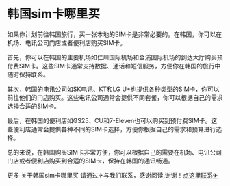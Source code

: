# 韩国sim卡哪里买

如果你计划前往韩国旅行，买一张本地的SIM卡是非常必要的。在韩国，你可以在机场、电讯公司门店或者便利店购买SIM卡。

首先，你可以在韩国的主要机场如仁川国际机场和金浦国际机场的到达大厅购买预付费SIM卡。这些SIM卡通常支持数据、通话和短信服务，方便你在韩国的旅行中随时保持联系。

其次，韩国的电讯公司如SK电讯、KT和LG U+也提供各种类型的SIM卡，你可以前往他们的门店购买。这些电讯公司通常会提供不同套餐，你可以根据自己的需求选择合适的SIM卡。

最后，在韩国的便利店如GS25、CU和7-Eleven也可以购买到预付费SIM卡。这些便利店通常会提供各种不同的SIM卡选择，方便你根据自己的需求和预算进行选择。

总的来说，在韩国购买SIM卡非常方便，你可以根据自己的需要在机场、电讯公司门店或者便利店购买到合适的SIM卡，保持在韩国的通讯畅通。

更多 关于韩国sim卡哪里买 请通过✈与我们联系，感谢阅读,谢谢！[点这里联系✈](https://www.k02.cc)
